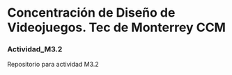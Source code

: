 # Concentración de Diseño de Videojuegos. Tec de Monterrey CCM

### Actividad_M3.2
Repositorio para actividad M3.2
